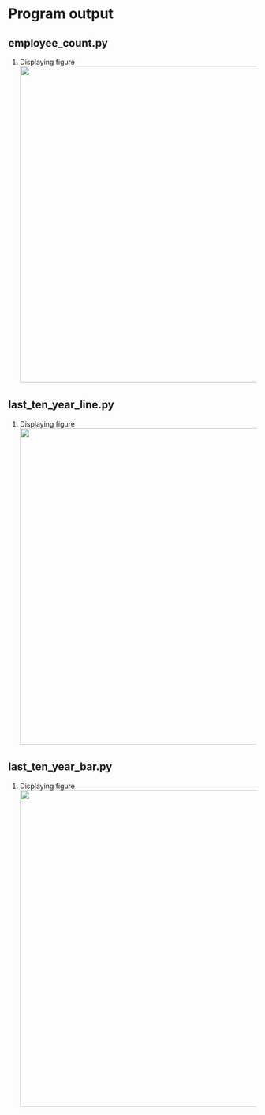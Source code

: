 # Program output

## employee_count.py

1.  Displaying figure<br><img src="https://github.com/hendraanggrian/IIT-ITM513/raw/assets/assignments/hw4/screenshot1.png" width="640">

<div style="page-break-after: always;"></div>

## last_ten_year_line.py

1.  Displaying figure<br><img src="https://github.com/hendraanggrian/IIT-ITM513/raw/assets/assignments/hw4/screenshot2.png" width="640">

<div style="page-break-after: always;"></div>

## last_ten_year_bar.py

1.  Displaying figure<br><img src="https://github.com/hendraanggrian/IIT-ITM513/raw/assets/assignments/hw4/screenshot3.png" width="640">
